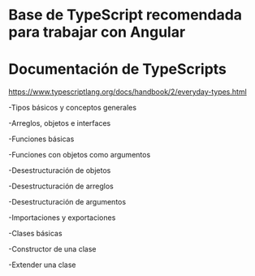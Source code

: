 # Base de TypeScript recomendada para trabajar con Angular 

# Documentación de TypeScripts
https://www.typescriptlang.org/docs/handbook/2/everyday-types.html

-Tipos básicos y conceptos generales

-Arreglos, objetos e interfaces

-Funciones básicas

-Funciones con objetos como argumentos

-Desestructuración de objetos

-Desestructuración de arreglos

-Desestructuración de argumentos

-Importaciones y exportaciones

-Clases básicas

-Constructor de una clase

-Extender una clase